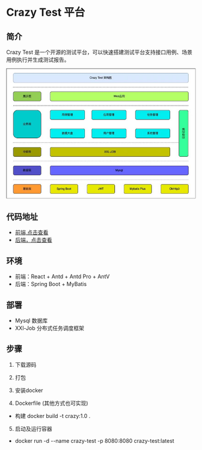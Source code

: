 # Crazy Test 平台

## 简介
Crazy Test 是一个开源的测试平台，可以快速搭建测试平台支持接口用例、场景用例执行并生成测试报告。


![系统架构图](img.png)

## 代码地址
* [前端,点击查看](https://github.com/crazy0261/crazy-test-ui.git)
* [后端，点击查看](https://github.com/crazy0261/crazy-test.git) 

## 环境
- 前端：React + Antd + Antd Pro + AntV
- 后端：Spring Boot + MyBatis 

## 部署
- Mysql 数据库
- XXl-Job 分布式任务调度框架

## 步骤
1. 下载源码

2. 打包

3. 安装docker

4. Dockerfile (其他方式也可实现)
- 构建 docker build -t crazy:1.0 .

5. 启动及运行容器
- docker run -d --name crazy-test -p 8080:8080 crazy-test:latest

